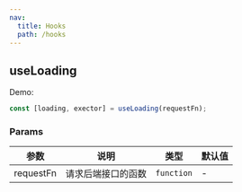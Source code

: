 ```yaml
---
nav:
  title: Hooks
  path: /hooks
---
```


## useLoading

Demo:

```typescript
const [loading, exector] = useLoading(requestFn);
```

### Params

| 参数      | 说明               | 类型       | 默认值 |
| --------- | ------------------ | ---------- | ------ |
| requestFn | 请求后端接口的函数 | `function` | -      |
